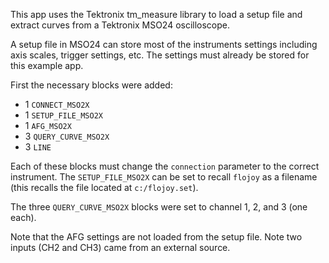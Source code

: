 This app uses the Tektronix tm_measure library to load a setup file and extract curves from a Tektronix MSO24 oscilloscope.

A setup file in MSO24 can store most of the instruments settings including axis scales, trigger settings, etc. The settings must already be stored for this example app.

First the necessary blocks were added:

- 1 `CONNECT_MSO2X`
- 1 `SETUP_FILE_MSO2X`
- 1 `AFG_MSO2X`
- 3 `QUERY_CURVE_MSO2X`
- 3 `LINE`

Each of these blocks must change the `connection` parameter to the correct instrument. The `SETUP_FILE_MSO2X` can be set to recall `flojoy` as a filename (this recalls the file located at `c:/flojoy.set`).

The three `QUERY_CURVE_MSO2X` blocks were set to channel 1, 2, and 3 (one each).

Note that the AFG settings are not loaded from the setup file.
Note two inputs (CH2 and CH3) came from an external source.
